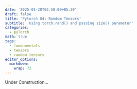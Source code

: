 ```yaml
---
date: '2025-01-20T02:50:00+05:30'
draft: false
title: 'Pytorch 04: Random Tensors'
subtitle: 'Using torch.rand() and passing size() parameter'
categories:
  - pyTorch
math: true
tags:
  - fundamentals
  - tensors
  - random tensors
editor_options: 
  markdown: 
    wrap: 72
---
```


Under Construction...